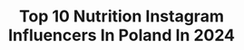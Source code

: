 ---
title: Top 10 Nutrition Instagram Influencers In Poland In 2024
description: >-
  Find top nutrition Instagram influencers in Poland in 2024. Most popular hashtags: #gym #motivation #reklama #workout.
platform: Instagram
hits: 61
text_top: See the most popular Instagram accounts on inBeat.
text_bottom: inBeat has 61 Instagram influencers like this in Poland for you to connect with.
profiles:
  - username: "pati_bukowska"
    fullname: >-
      Pati Bukowska
    bio: >-
      ▫️ceo + founder of @bootymakerpl ▫️co-owner @goodmoves_ ▫️ambassador @underarmour @olimp_nutrition_pl ▫️bukowska.patrycja.natalia@gmail.com
    location: "Poland"
    followers: 106593
    engagement: 410
    commentsToLikes: 0.011721
    id: cl6chiblki0g50i23tf696tmz
    verified: false
    hashtags: "#gymmotivation, #wsp, #motivation, #gymgirl"
  - username: "barbie_hulk"
    fullname: >-
      Nikoletta Karat
    bio: >-
      💕Barbie Hulk💕 💎Personal Trainer 💎NPC Bikini Fitness 🥈Open Class H BM 🥈True Begginers ⭕️ 🥉🥉Novice ⭕️& BM 💎Sports Nutritionist 💎Online Collaboration
    location: "Poland"
    followers: 21537
    engagement: 880
    commentsToLikes: 0.002031
    id: ckap7e52kjoi30i7837fh1qn0
    verified: false
    hashtags: "#bodybuilding, #gymfreak, #competition, #gymmotivation"
  - username: "barteksanocki"
    fullname: >-
      Bartłomiej Sanocki
    bio: >-
      Hundred of lives changed worldwide 🌎 Online Personal Trainer & Nutrition Coach Diet & workout program @sanockicompany Bartlomiejsanocki@gmail.com
    location: "Poland"
    followers: 133221
    engagement: 374
    commentsToLikes: 0.025684
    id: ckaowhyyn90px0i78utukxupi
    verified: false
    hashtags: "#usa, #fitnessmodel, #travel, #gym"
  - username: "gabrielajaworska"
    fullname: >-
      Gabriela Jaworska
    bio: >-
      Blogger @sheinofficial -15 % „GJ15” @czasnabutypl -20 % „gabrielajaworska” @real_pharm_nutrition -20 % „Gabi20” 💌 gabriela911@wp.pl or DM
    location: "Poland"
    followers: 26396
    engagement: 209
    commentsToLikes: 0.017099
    id: ck0w3mdsuu56m0i1985vik417
    verified: false
    hashtags: "#blogerka, #meeting, #sheinquickship, #pakuten"
  - username: "patrycjaslaby_"
    fullname: >-
      Patrycja Słaby Talar
    bio: >-
      Mgr.👩🏼‍🎓 💎PRO CARD 🏆WORLD CHAMPION 2x EUROPEAN CHAMPION 🥇ARNOLD CLASSIC #bikinifitness Team @olimp_nutrition_pl @carpatree 📩patrycja.slabyy@gmail.com
    location: "Poland"
    followers: 67902
    engagement: 204
    commentsToLikes: 0.007905
    id: ck0vy1e491rdw0i19oe9inlbg
    verified: false
    hashtags: "#blue, #wsp, #gymgirl, #reklama"
  - username: "piotr.piechowiak"
    fullname: >-
      Piotr „BESTIA”Piechowiak
    bio: >-
      Zawodnik @cloutmma 🥊 MMA (3-0)🥊 BODYBUILDER💪 Ambasador @6pak_nutrition 15% rabat -BESTIA15 przy zamówieniu za minimum 100 zł
    location: "Poland"
    followers: 190502
    engagement: 196
    commentsToLikes: 0.024293
    id: ck5zt63yazt4s0i14l67g316y
    verified: false
    hashtags: "#body, #smile, #muscle, #bodybuilding"
  - username: "agabrady"
    fullname: >-
      ᴀ ɢ ᴀ | ʙ ʀ ᴀ ᴅ ʏ
    bio: >-
      Certified Personal Trainer 📖 Passionate about nutrition 🍇 Plant-based cooking and recipes🥕🍓🍏🥑 Flexible dieting 🥗🍕🥑 Redhead from IRE🇮🇪 + PL🇵🇱 Married💍
    location: "Poland"
    followers: 9861
    engagement: 196
    commentsToLikes: 0.042422
    id: ckapa1wrfudvp0i78bn14aqmo
    verified: false
    hashtags: "#notanadd, #gingers, #polskamodelka, #dublingirl"
  - username: "pudzianofficial"
    fullname: >-
      Mariusz Pudzianowski
    bio: >-
      MMA FIGHTER and 5x World's Strongest Man. https://sklep.pudzian.pl 💪🏻 https://pudzian.pl 💪🏻 youtube.com/@pudzianofficial 🤜 🤛 @olimp_nutrition_pl
    location: "Poland"
    followers: 737897
    engagement: 185
    commentsToLikes: 0.006739
    id: ck5hi69kmbv2j0i117ilq09bb
    verified: true
    hashtags: "#reklama, #strongman, #strongmantraining, #porannazaprawa"
  - username: "miejski_drwal_insta"
    fullname: >-
      Piotr Szczurek Trener
    bio: >-
      Trener ON-LINE 💻 Ambasador TREC Nutrition💪🏻 Nowy plan treningowy dla Kobiet🚨⬇️
    location: "Poland"
    followers: 105671
    engagement: 169
    commentsToLikes: 0.024980
    id: ck8t6j4jedtvb0j78vnd1vje4
    verified: false
    hashtags: "#health, #workout, #warszawa, #poland"
  - username: "katarzyna_kepka"
    fullname: >-
      Katarzyna Kępka
    bio: >-
      tv presenter | 🌿 tcm nutritionist | ceo @gymbreakpl & @roots_retreat 🏨 | embracing island life in Sri Lanka • workout platform • retreats & • more ↓
    location: "Poland"
    followers: 50467
    engagement: 59
    commentsToLikes: 0.031600
    id: ck5zpiisisqfu0i14g2ksv2ht
    verified: false
    hashtags: "#zdrowo, #rootsretreat, #jesiennydetoks, #tcm"
---
